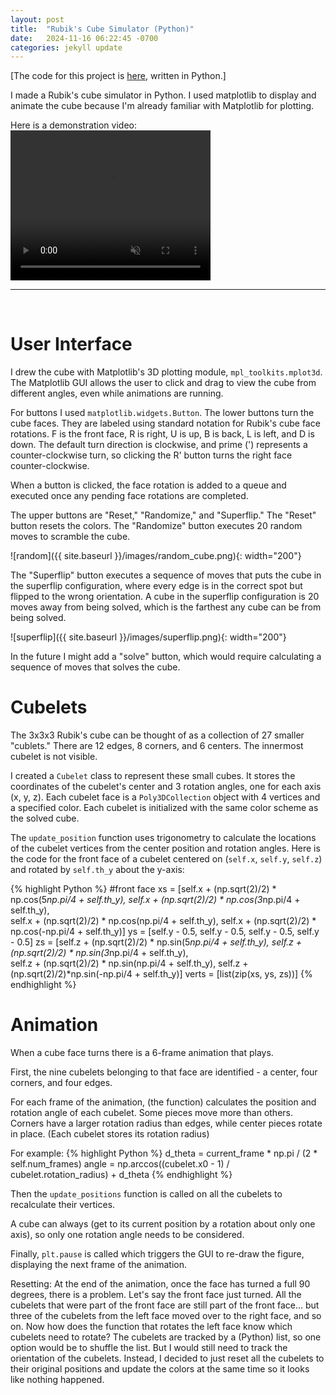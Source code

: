 ```yaml
---
layout: post
title:  "Rubik's Cube Simulator (Python)"
date:   2024-11-16 06:22:45 -0700
categories: jekyll update
---
```


[The code for this project is [here][puzzle-code-repo], written in Python.]

I made a Rubik's cube simulator in Python. I used matplotlib to display and animate the cube because I'm already familiar with Matplotlib for plotting.

Here is a demonstration video:
<video width="320" height="240" controls loop="" muted="" autoplay="">
   <source src="https://github.com/bchellew15/bchellew15.github.io/raw/refs/heads/main/images/rubiks_screen_record_480.mp4">
</video>

---
<br>

# User Interface

I drew the cube with Matplotlib's 3D plotting module, `mpl_toolkits.mplot3d`.
The Matplotlib GUI allows the user to click and drag to view the cube from different angles, even while animations are running.

For buttons I used `matplotlib.widgets.Button`. The lower buttons turn the cube faces. They are labeled using standard notation for Rubik's cube face rotations. F is the front face, R is right, U is up, B is back, L is left, and D is down. The default turn direction is clockwise, and prime (') represents a counter-clockwise turn, so clicking the R' button turns the right face counter-clockwise.

When a button is clicked, the face rotation is added to a queue and executed once any pending face rotations are completed.

The upper buttons are "Reset," "Randomize," and "Superflip." The "Reset" button resets the colors. The "Randomize" button executes 20 random moves to scramble the cube. 

![random]({{ site.baseurl }}/images/random_cube.png){: width="200"}

The "Superflip" button executes a sequence of moves that puts the cube in the superflip configuration, where every edge is in the correct spot but flipped to the wrong orientation. A cube in the superflip configuration is 20 moves away from being solved, which is the farthest any cube can be from being solved.

![superflip]({{ site.baseurl }}/images/superflip.png){: width="200"}

In the future I might add a "solve" button, which would require calculating a sequence of moves that solves the cube. 

# Cubelets

The 3x3x3 Rubik's cube can be thought of as a collection of 27 smaller "cublets." There are 12 edges, 8 corners, and 6 centers. The innermost cubelet is not visible.

I created a `Cubelet` class to represent these small cubes. It stores the coordinates of the cubelet's center and 3 rotation angles, one for each axis (x, y, z).
Each cubelet face is a `Poly3DCollection` object with 4 vertices and a specified color.
Each cubelet is initialized with the same color scheme as the solved cube.

The `update_position` function uses trigonometry to calculate the locations of the cubelet vertices from the center position and rotation angles. Here is the code for the front face of a cubelet centered on (`self.x`, `self.y`, `self.z`) and rotated by `self.th_y` about the y-axis:

{% highlight Python %}
#front face
xs = [self.x + (np.sqrt(2)/2) * np.cos(5*np.pi/4 + self.th_y), self.x + (np.sqrt(2)/2) * np.cos(3*np.pi/4 + self.th_y), \
      self.x + (np.sqrt(2)/2) * np.cos(np.pi/4 + self.th_y), self.x + (np.sqrt(2)/2) * np.cos(-np.pi/4 + self.th_y)]
ys = [self.y - 0.5, self.y - 0.5, self.y - 0.5, self.y - 0.5]
zs = [self.z + (np.sqrt(2)/2) * np.sin(5*np.pi/4 + self.th_y), self.z + (np.sqrt(2)/2) * np.sin(3*np.pi/4 + self.th_y), \
      self.z + (np.sqrt(2)/2) * np.sin(np.pi/4 + self.th_y), self.z + (np.sqrt(2)/2)*np.sin(-np.pi/4 + self.th_y)]
verts = [list(zip(xs, ys, zs))]
{% endhighlight %}

# Animation

When a cube face turns there is a 6-frame animation that plays. 

First, the nine cubelets belonging to that face are identified - a center, four corners, and four edges.

For each frame of the animation, (the function) calculates the position and rotation angle of each cubelet.
Some pieces move more than others. Corners have a larger rotation radius than edges, while center pieces rotate in place.
(Each cubelet stores its rotation radius)

For example:
{% highlight Python %}
d_theta = current_frame * np.pi / (2 * self.num_frames)
angle = np.arccos((cubelet.x0 - 1) / cubelet.rotation_radius) + d_theta
{% endhighlight %}

Then the `update_positions` function is called on all the cubelets to recalculate their vertices.

A cube can always (get to its current position by a rotation about only one axis), so only one rotation angle needs to be considered.

Finally, `plt.pause` is called which triggers the GUI to re-draw the figure, displaying the next frame of the animation.

Resetting:
At the end of the animation, once the face has turned a full 90 degrees, there is a problem. Let's say the front face just turned. All the cubelets that were part of the front face are still part of the front face... but three of the cubelets from the left face moved over to the right face, and so on. Now how does the function that rotates the left face know which cubelets need to rotate?
The cubelets are tracked by a (Python) list, so one option would be to shuffle the list. But I would still need to track the orientation of the cubelets. Instead, I decided to just reset all the cubelets to their original positions and update the colors at the same time so it looks like nothing happened.


[puzzle-code-repo]: https://github.com/bchellew15/rubiks_cube_simulator